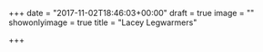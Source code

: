 +++
date = "2017-11-02T18:46:03+00:00"
draft = true
image = ""
showonlyimage = true
title = "Lacey Legwarmers"

+++
